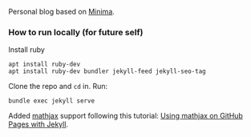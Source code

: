Personal blog based on [Minima](https://github.com/jekyll/minima).

### How to run locally (for future self)
Install ruby
```
apt install ruby-dev
apt install ruby-dev bundler jekyll-feed jekyll-seo-tag

```
Clone the repo and `cd` in.
Run:
```
bundle exec jekyll serve
```

Added [mathjax](https://www.mathjax.org/) support following this tutorial: [Using mathjax on GitHub Pages with Jekyll](https://alanduan.me/random/mathjax/).